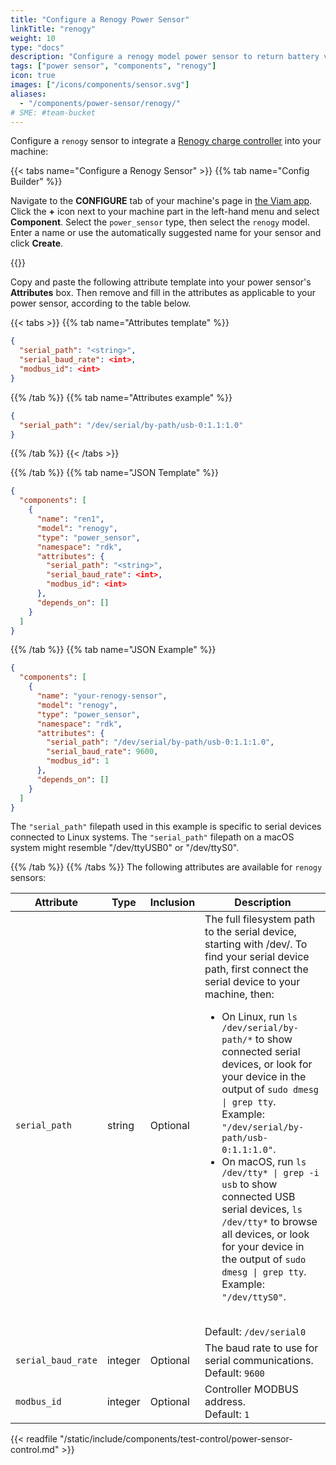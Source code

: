 ```yaml
---
title: "Configure a Renogy Power Sensor"
linkTitle: "renogy"
weight: 10
type: "docs"
description: "Configure a renogy model power sensor to return battery voltage and load current, power, and various other readings."
tags: ["power sensor", "components", "renogy"]
icon: true
images: ["/icons/components/sensor.svg"]
aliases:
  - "/components/power-sensor/renogy/"
# SME: #team-bucket
---
```


Configure a `renogy` sensor to integrate a [Renogy charge controller](https://www.renogy.com/wanderer-10a-pwm-charge-controller/) into your machine:

{{< tabs name="Configure a Renogy Sensor" >}}
{{% tab name="Config Builder" %}}

Navigate to the **CONFIGURE** tab of your machine's page in [the Viam app](https://app.viam.com).
Click the **+** icon next to your machine part in the left-hand menu and select **Component**.
Select the `power_sensor` type, then select the `renogy` model.
Enter a name or use the automatically suggested name for your sensor and click **Create**.

{{<imgproc src="/components/power-sensor/renogy-config-builder.png" resize="800x" declaredimensions=true alt="Renogy power sensor configuration tab ">}}

Copy and paste the following attribute template into your power sensor's **Attributes** box.
Then remove and fill in the attributes as applicable to your power sensor, according to the table below.

{{< tabs >}}
{{% tab name="Attributes template" %}}

```json {class="line-numbers linkable-line-numbers"}
{
  "serial_path": "<string>",
  "serial_baud_rate": <int>,
  "modbus_id": <int>
}
```

{{% /tab %}}
{{% tab name="Attributes example" %}}

```json {class="line-numbers linkable-line-numbers"}
{
  "serial_path": "/dev/serial/by-path/usb-0:1.1:1.0"
}
```

{{% /tab %}}
{{< /tabs >}}

{{% /tab %}}
{{% tab name="JSON Template" %}}

```json {class="line-numbers linkable-line-numbers"}
{
  "components": [
    {
      "name": "ren1",
      "model": "renogy",
      "type": "power_sensor",
      "namespace": "rdk",
      "attributes": {
        "serial_path": "<string>",
        "serial_baud_rate": <int>,
        "modbus_id": <int>
      },
      "depends_on": []
    }
  ]
}
```

{{% /tab %}}
{{% tab name="JSON Example" %}}

```json {class="line-numbers linkable-line-numbers"}
{
  "components": [
    {
      "name": "your-renogy-sensor",
      "model": "renogy",
      "type": "power_sensor",
      "namespace": "rdk",
      "attributes": {
        "serial_path": "/dev/serial/by-path/usb-0:1.1:1.0",
        "serial_baud_rate": 9600,
        "modbus_id": 1
      },
      "depends_on": []
    }
  ]
}
```

The `"serial_path"` filepath used in this example is specific to serial devices connected to Linux systems.
The `"serial_path"` filepath on a macOS system might resemble <file>"/dev/ttyUSB0"</file> or <file>"/dev/ttyS0"</file>.

{{% /tab %}}
{{% /tabs %}}
The following attributes are available for `renogy` sensors:

<!-- prettier-ignore -->
| Attribute | Type | Inclusion | Description |
| --------- | ---- | --------- | ----------- |
| `serial_path` | string | Optional | The full filesystem path to the serial device, starting with <file>/dev/</file>. To find your serial device path, first connect the serial device to your machine, then:<ul><li>On Linux, run <code>ls /dev/serial/by-path/\*</code> to show connected serial devices, or look for your device in the output of <code>sudo dmesg \| grep tty</code>. Example: <code>"/dev/serial/by-path/usb-0:1.1:1.0"</code>.</li><li>On macOS, run <code>ls /dev/tty\* \| grep -i usb</code> to show connected USB serial devices, <code>ls /dev/tty\*</code> to browse all devices, or look for your device in the output of <code>sudo dmesg \| grep tty</code>. Example: <code>"/dev/ttyS0"</code>.</li></ul><br>Default: `/dev/serial0` |
| `serial_baud_rate` | integer | Optional | The baud rate to use for serial communications. <br> Default: `9600` |
| `modbus_id`  | integer | Optional | Controller MODBUS address. <br> Default: `1` |

{{< readfile "/static/include/components/test-control/power-sensor-control.md" >}}
